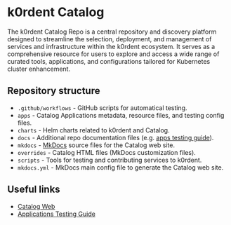 # k0rdent Catalog
The k0rdent Catalog Repo is a central repository and discovery platform designed to streamline the selection, deployment, and management of services and infrastructure within the k0rdent ecosystem. It serves as a comprehensive resource for users to explore and access a wide range of curated tools, applications, and configurations tailored for Kubernetes cluster enhancement.

## Repository structure
- `.github/workflows` - GitHub scripts for automatical testing.
- `apps` - Catalog Applications metadata, resource files, and testing config files.
- `charts` - Helm charts related to k0rdent and Catalog.
- `docs` - Additional repo documentation files (e.g. [apps testing guide](docs/testing.md)).
- `mkdocs` - [MkDocs](https://www.mkdocs.org/) source files for the Catalog web site.
- `overrides` - Catalog HTML files (MkDocs customization files).
- `scripts` - Tools for testing and contributing services to k0rdent.
- `mkdocs.yml` - MkDocs main config file to generate the Catalog web site.

## Useful links
- [Catalog Web](https://catalog.k0rdent.io/)
- [Applications Testing Guide](docs/testing.md)
